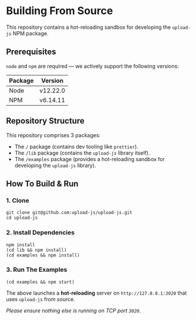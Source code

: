 # Building From Source

This repository contains a hot-reloading sandbox for developing the `upload-js` NPM package.

## Prerequisites

`node` and `npm` are required — we actively support the following versions:

| Package | Version  |
| ------- | -------- |
| Node    | v12.22.0 |
| NPM     | v6.14.11 |

## Repository Structure

This repository comprises 3 packages:

- The `/` package (contains dev tooling like `prettier`).
- The `/lib` package (contains the `upload-js` library itself).
- The `/examples` package (provides a hot-reloading sandbox for developing the `upload-js` library).

## How To Build & Run

### 1. Clone

```shell
git clone git@github.com:upload-js/upload-js.git
cd upload-js
```

### 2. Install Dependencies

```shell
npm install
(cd lib && npm install)
(cd examples && npm install)
```

### 3. Run The Examples

```shell
(cd examples && npm start)
```

The above launches a **hot-reloading** server on `http://127.0.0.1:3020` that uses `upload-js` from source.

_Please ensure nothing else is running on TCP port `3020`_.
